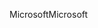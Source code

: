 <span data-ttu-id="727ff-101">Microsoft</span><span class="sxs-lookup"><span data-stu-id="727ff-101">Microsoft</span></span>